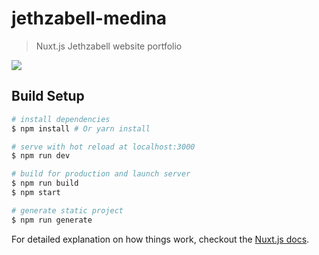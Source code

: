 # jethzabell-medina

> Nuxt.js Jethzabell website portfolio


![](https://i.imgur.com/LUE4sGi.gif)


## Build Setup

``` bash
# install dependencies
$ npm install # Or yarn install

# serve with hot reload at localhost:3000
$ npm run dev

# build for production and launch server
$ npm run build
$ npm start

# generate static project
$ npm run generate
```

For detailed explanation on how things work, checkout the [Nuxt.js docs](https://github.com/nuxt/nuxt.js).

